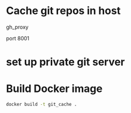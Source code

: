# Cache git repos in host

gh_proxy

port 8001

# set up private git server



# Build Docker image

```bash
docker build -t git_cache .
```
